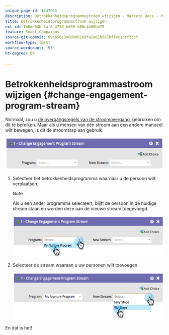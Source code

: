 ```yaml
---
unique-page-id: 1147015
description: Betrokkenheidsprogrammastroom wijzigen - Marketo Docs - Productdocumentatie
title: Betrokkenheidsprogrammastroom wijzigen
exl-id: 1b8dd04b-3af8-4733-b630-b06c4b06bb75
feature: Smart Campaigns
source-git-commit: 09a656c3a0d0002edfa1a61b987bff4c1dff33cf
workflow-type: tm+mt
source-wordcount: '93'
ht-degree: 0%

---
```


# Betrokkenheidsprogrammastroom wijzigen {#change-engagement-program-stream}

Normaal, zou u [&#x200B; de overgangsregels van de stroomovergang &#x200B;](/help/marketo/product-docs/email-marketing/drip-nurturing/engagement-program-streams/transition-people-between-engagement-streams.md) gebruiken om dit te bereiken. Maar als u mensen van één stroom aan een andere manueel wilt bewegen, is dit de stroomstap aan gebruik.

![](assets/change-engagement-program-stream-1.png)

1. Selecteer het betrokkenheidsprogramma waarnaar u de persoon wilt verplaatsen.

   >[!NOTE]
   >
   >Als u een ander programma selecteert, blijft de persoon in de huidige stream staan en worden deze aan de nieuwe stream toegevoegd.

   ![](assets/change-engagement-program-stream-2.png)

1. Selecteer de stream waaraan u uw personen wilt toevoegen.

   ![](assets/change-engagement-program-stream-3.png)

En dat is het!
